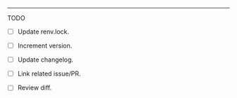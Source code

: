

----

TODO

- [ ] Update renv.lock.
- [ ] Increment version.
- [ ] Update changelog.
- [ ] Link related issue/PR.
- [ ] Review diff.

